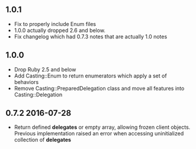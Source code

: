 ## 1.0.1

- Fix to properly include Enum files
- 1.0.0 actually dropped 2.6 and below.
- Fix changelog which had 0.7.3 notes that are actually 1.0 notes

## 1.0.0

- Drop Ruby 2.5 and below
- Add Casting::Enum to return enumerators which apply a set of behaviors
- Remove Casting::PreparedDelegation class and move all features into Casting::Delegation

## 0.7.2 2016-07-28

- Return defined __delegates__ or empty array, allowing frozen client objects.
  Previous implementation raised an error when accessing uninitialized collection
  of __delegates__
